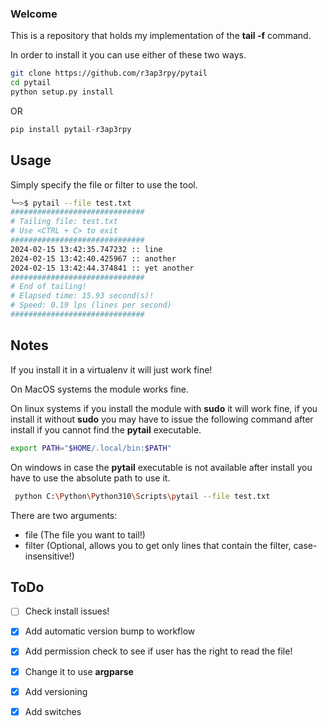 ### Welcome

This is a repository that holds my implementation of the **tail -f** command.

In order to install it you can use either of these two ways.

``` bash
git clone https://github.com/r3ap3rpy/pytail
cd pytail
python setup.py install
```

OR

``` python
pip install pytail-r3ap3rpy
```

## Usage

Simply specify the file or filter to use the tool.

``` bash
╰─>$ pytail --file test.txt
##############################
# Tailing file: test.txt
# Use <CTRL + C> to exit
##############################
2024-02-15 13:42:35.747232 :: line
2024-02-15 13:42:40.425967 :: another
2024-02-15 13:42:44.374841 :: yet another
##############################
# End of tailing!
# Elapsed time: 15.93 second(s)!
# Speed: 0.19 lps (lines per second)
##############################
```

## Notes

If you install it in a virtualenv it will just work fine!

On MacOS systems the module works fine.

On linux systems if you install the module with **sudo** it will work fine, if you install it without **sudo** you may have to issue the following command after install if you cannot find the **pytail** executable.

``` bash
export PATH="$HOME/.local/bin:$PATH"
```
On windows in case the **pytail** executable is not available after install you have to use the absolute path to use it.

``` bash
 python C:\Python\Python310\Scripts\pytail --file test.txt
```

There are two arguments:
- file (The file you want to tail!)
- filter (Optional, allows you to get only lines that contain the filter, case-insensitive!)

## ToDo
- [ ] Check install issues!
- [x] Add automatic version bump to workflow
- [x] Add permission check to see if user has the right to read the file!
- [x] Change it to use **argparse**
- [x] Add versioning
- [x] Add switches

